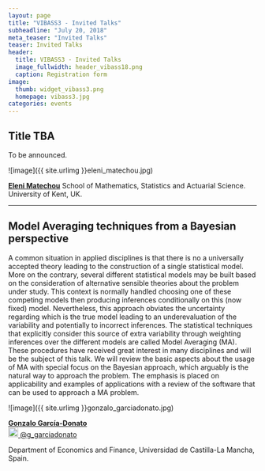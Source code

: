 ```yaml
---
layout: page
title: "VIBASS3 - Invited Talks"
subheadline: "July 20, 2018"
meta_teaser: "Invited Talks"
teaser: Invited Talks
header:
  title: VIBASS3 - Invited Talks
  image_fullwidth: header_vibass18.png
  caption: Registration form
image:
  thumb: widget_vibass3.png
  homepage: vibass3.jpg
categories: events
---
```



## Title TBA

To be announced.


![image]({{ site.urlimg }}eleni_matechou.jpg)

[__Eleni Matechou__](https://www.kent.ac.uk/smsas/personal/em359/)
School of Mathematics, Statistics and Actuarial Science.  University of Kent, UK.


<hr>

## Model Averaging techniques from a Bayesian perspective

A common situation in applied disciplines is that there is no a universally accepted theory leading to the construction of a single statistical model. More on the contrary, several different statistical models may be built based on the consideration of alternative sensible theories about the problem under study. This context is normally handled choosing one of these competing models then producing inferences conditionally on this (now fixed) model. Nevertheless, this approach obviates the uncertainty regarding which is the true model leading to an underevaluation of the variability and potentially to incorrect inferences. The statistical techniques that explicitly consider this source of extra variability through weighting inferences over the different models are called Model Averaging (MA). These procedures have received great interest in many disciplines and will be the subject of this talk. We will review the basic aspects about the usage of MA with special focus on the Bayesian approach, which arguably is the natural way to approach the problem. The emphasis is placed on applicability and examples of applications with a review of the software that can be used to approach a MA problem.


![image]({{ site.urlimg }}gonzalo_garciadonato.jpg)

[__Gonzalo García-Donato__](https://previa.uclm.es/profesorado/garcia-donato/) <br>
[<img alt="Tweet" height="20" width="20" src="{{ site.url }}/images/social_flat_rounded_rects_svg/Twitter.svg"> @g_garciadonato](https://twitter.com/g_garciadonato)

Department of Economics and Finance, Universidad de Castilla-La Mancha, Spain.
